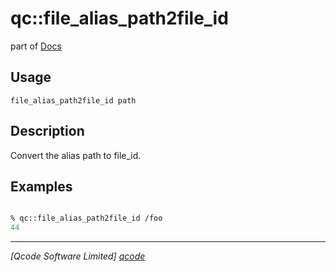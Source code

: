 qc::file_alias_path2file_id
===============

part of [Docs](../index.md)

Usage
-----
`file_alias_path2file_id path`

Description
-----------
Convert the alias path to file_id.

Examples
--------
```tcl

% qc::file_alias_path2file_id /foo
44

```

----------------------------------
*[Qcode Software Limited] [qcode]*

[qcode]: http://www.qcode.co.uk "Qcode Software"
